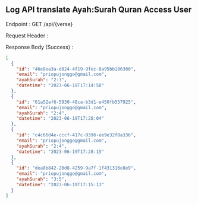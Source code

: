 ## Log API translate Ayah:Surah Quran Access User
Endpoint : GET /api/{verse}

Request Header :

Response Body (Success) :
```json
[
  {
    "id": "46e8ea3a-d824-4f19-9fec-0a95bb186300",
    "email": "priopujonggo@gmail.com",
    "ayahSurah": "2:3",
    "datetime": "2023-06-19T17:14:58"
  },
  {
    "id": "61a52af6-5930-48ca-b3d1-e450fb557925",
    "email": "priopujonggo@gmail.com",
    "ayahSurah": "2:4",
    "datetime": "2023-06-19T17:28:04"
  },
  {
    "id": "c4c66d4e-cccf-417c-9396-ee9e32f8a336",
    "email": "priopujonggo@gmail.com",
    "ayahSurah": "2:4",
    "datetime": "2023-06-19T17:28:15"
  },
  {
    "id": "dea8b842-20d8-4259-9a7f-1f431316e8e9",
    "email": "priopujonggo@gmail.com",
    "ayahSurah": "3:5",
    "datetime": "2023-06-19T17:15:13"
  }
]
```